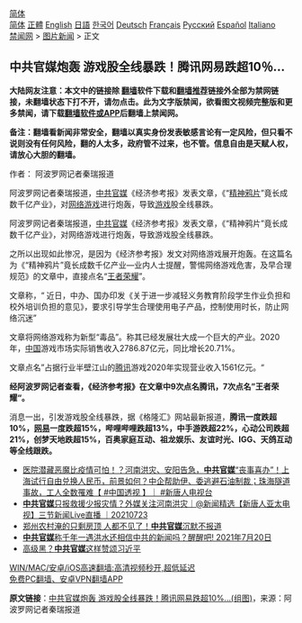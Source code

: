  <!-- 面包屑导航 --> <div class="breadcrumb"><!-- GTranslate: https://gtranslate.io/ -->  <div class="switcher notranslate">  <div class="selected">  <a href="#" onclick="return false;"> 简体</a>  </div>  <div class="option">  <a href="https://www.bannedbook.org" onclick="doGTranslate('zh-CN|zh-CN');jQuery('div.switcher div.selected a').html(jQuery(this).html());return false;" title="简体中文" class="nturl selected"> 简体</a>  <a href="https://www.bannedbook.org/zh-tw/" onclick="doGTranslate('zh-CN|zh-TW');jQuery('div.switcher div.selected a').html(jQuery(this).html());return false;" title="繁體中文" class="nturl"> 正體</a>  <a href="https://www.bannedbook.org/en/" onclick="doGTranslate('zh-CN|en');jQuery('div.switcher div.selected a').html(jQuery(this).html());return false;" title="English" class="nturl"> English</a>  <a href="https://www.bannedbook.org/ja/" onclick="doGTranslate('zh-CN|ja');jQuery('div.switcher div.selected a').html(jQuery(this).html());return false;" title="日本語" class="nturl"> 日語</a>  <a href="https://www.bannedbook.org/ko/" onclick="doGTranslate('zh-CN|ko');jQuery('div.switcher div.selected a').html(jQuery(this).html());return false;" title="한국어" class="nturl"> 한국어</a>  <a href="https://www.bannedbook.org/de/" onclick="doGTranslate('zh-CN|de');jQuery('div.switcher div.selected a').html(jQuery(this).html());return false;" title="Deutsch" class="nturl"> Deutsch</a>  <a href="https://www.bannedbook.org/fr/" onclick="doGTranslate('zh-CN|fr');jQuery('div.switcher div.selected a').html(jQuery(this).html());return false;" title="Français" class="nturl"> Français</a>  <a href="https://www.bannedbook.org/ru/" onclick="doGTranslate('zh-CN|ru');jQuery('div.switcher div.selected a').html(jQuery(this).html());return false;" title="Русский" class="nturl"> Русский</a>  <a href="https://www.bannedbook.org/es/" onclick="doGTranslate('zh-CN|es');jQuery('div.switcher div.selected a').html(jQuery(this).html());return false;" title="Español" class="nturl"> Español</a>  <a href="https://www.bannedbook.org/it/" onclick="doGTranslate('zh-CN|it');jQuery('div.switcher div.selected a').html(jQuery(this).html());return false;" title="Italiano" class="nturl"> Italiano</a>  </div>  </div>      <div class='breadcrumb-sub'><!-- Breadcrumb NavXT 6.3.0 --> <a href="https://www.bannedbook.org/" class="home">禁闻网</a> &gt; <a href="https://www.bannedbook.org/bnews/topimagenews/" class="category">图片新闻</a> &gt; 正文</div></div><h2>中共官媒炮轰 游戏股全线暴跌！腾讯网易跌超10％…</h2> <p class="notice"><b>大陆网友注意：本文中的链接除 <a href="https://github.com/bannedbook/fanqiang" >翻墙</a>软件下载和<a href="https://github.com/killgcd/justmysocks/blob/master/README.md">翻墙推荐</a>链接外全部为禁网链接，未翻墙状态下打不开，请勿点击。此为文字版禁闻，欲看图文视频完整版和更多禁闻，请下载<a href="https://github.com/bannedbook/fanqiang">翻墙软件或APP</a>后翻墙上禁闻网。</p><p>备注：翻墙看新闻非常安全，翻墙以真实身份发表敏感言论有一定风险，但只看不说则没有任何风险，翻的人太多，政府管不过来，也不管。信息自由是天赋人权，请放心大胆的翻墙。</b></p>  <div class="entry"> <p>作者： 阿波罗网记者秦瑞报道</p> <p id="summary">阿波罗网记者秦瑞报道，<a href="https://www.bannedbook.org/bnews/tag/%e4%b8%ad%e5%85%b1/" class="st_tag internal_tag" rel="tag" title="标签 中共 下的日志">中共</a><a href="https://www.bannedbook.org/bnews/tag/%E5%AE%98%E5%AA%92/" class="st_tag internal_tag" rel="tag" title="标签 官媒 下的日志">官媒</a>《经济参考报》发表文章，《“<a href="https://www.bannedbook.org/bnews/tag/%E7%B2%BE%E7%A5%9E%E9%B8%A6%E7%89%87/" class="st_tag internal_tag" rel="tag" title="标签 精神鸦片 下的日志">精神鸦片</a>”竟长成数千亿产业》，对<a href="https://www.bannedbook.org/bnews/tag/%E7%BD%91%E7%BB%9C%E6%B8%B8%E6%88%8F/" class="st_tag internal_tag" rel="tag" title="标签 网络游戏 下的日志">网络游戏</a>进行炮轰，导致<a href="https://www.bannedbook.org/bnews/tag/%e6%b8%b8%e6%88%8f/" class="st_tag internal_tag" rel="tag" title="标签 游戏 下的日志">游戏</a>股全线暴跌。</p>  <p>阿波罗网记者秦瑞报道，<a href="https://www.bannedbook.org/bnews/tag/%e4%b8%ad%e5%85%b1%e5%ae%98%e5%aa%92/" class="st_tag internal_tag" rel="tag" title="标签 中共官媒 下的日志">中共官媒</a>《经济参考报》发表文章，《“精神鸦片”竟长成数千亿产业》，对网络游戏进行炮轰，导致游戏股全线暴跌。</p> <p>之所以出现如此惨况，是因为《经济参考报》发文对网络游戏展开炮轰。在这篇名为《“精神鸦片”竟长成数千亿产业&#8212;业内人士提醒，警惕网络游戏危害，及早合理规范》的文章中，直接点名“<a href="https://www.bannedbook.org/bnews/tag/%E7%8E%8B%E8%80%85%E8%8D%A3%E8%80%80/" class="st_tag internal_tag" rel="tag" title="标签 王者荣耀 下的日志">王者荣耀</a>”。</p>  <p>文章称，“&nbsp;近日，中办、国办印发《关于进一步减轻义务教育阶段学生作业负担和校外培训负担的意见》，要求引导学生合理使用电子产品，控制使用时长，防止网络沉迷”</p> <p>文章将网络游戏称为新型“毒品”。称其已经发展壮大成一个巨大的产业。2020年，<span class='wp_keywordlink_affiliate'><a href="https://www.bannedbook.org/" title="中国" target="_blank">中国</a></span>游戏市场实际销售收入2786.87亿元，同比增长20.71%。</p>  <p>文章点名”占据行业半壁江山的<a href="https://www.bannedbook.org/bnews/tag/%e8%85%be%e8%ae%af/" class="st_tag internal_tag" rel="tag" title="标签 腾讯 下的日志">腾讯</a>游戏2020年实现营业收入1561亿元。“</p> <p><strong>经阿波罗网记者查看，《经济参考报》在文章中9次点名腾讯，7次点名”王者荣耀“。</strong></p>  <p>消息一出，引发游戏股全线暴跌，据《格隆汇》网站最新报道，<strong>腾讯一度跌超10%，<a href="https://www.bannedbook.org/bnews/tag/%e7%bd%91%e6%98%93/" class="st_tag internal_tag" rel="tag" title="标签 网易 下的日志">网易</a>一度跌超15%，哔哩哔哩跌超13%，中手游跌超22%，心动公司跌超21%，创梦天地跌超15%，百奥家庭互动、祖龙娱乐、友谊时光、IGG、天鸽互动等全线跟跌。</strong></p> <ul class='op-related-articles' title='相关阅读'> <li><a href='https://www.bannedbook.org/bnews/bannedvideo/20210723/1592639.html' target='_blank'>医院潜藏恶魔比疫情可怕！？河南洪灾、安阳告急，<b>中共官媒</b>“丧事喜办”！上海试行自由兑换人民币，前景如何？中企帮助伊、委逃避石油制裁；珠海隧道事故，工人全数罹难【 #中国透视 】｜ #新唐人电视台</a></li> <li><a href='https://www.bannedbook.org/bnews/bannedvideo/20210723/1592528.html' target='_blank'><b>中共官媒</b>只报救援少报灾情？外媒关注河南洪灾｜@新闻精选【新唐人亚太电视】三节新闻Live直播 ｜20210723</a></li> <li><a href='https://www.bannedbook.org/bnews/bannedvideo/20210723/1592488.html' target='_blank'>郑州农村淹的只剩房顶 人都不见了！<b>中共官媒</b>沉默不报道</a></li> <li><a href='https://www.bannedbook.org/bnews/bannedvideo/20210721/1590969.html' target='_blank'><b>中共官媒</b>称千年一遇洪水还相信中共的新闻吗？醒醒吧! 2021年7月20日</a></li> <li><a href='https://www.bannedbook.org/bnews/cbnews/20210720/1590733.html' target='_blank'>高级黑？<b>中共官媒</b>这样赞颂习近平</a></li> </ul> <p class="texttj"> <a href="https://github.com/bannedbook/fanqiang/wiki/V2ray%E6%9C%BA%E5%9C%BA" target="_blank">WIN/MAC/安卓/iOS高速翻墙:高清视频秒开,超低延迟</a><br/> <a href="https://github.com/bannedbook/fanqiang/wiki/%E7%A6%81%E9%97%BB%E7%BD%91%E5%AE%89%E5%8D%93%E7%BF%BB%E5%A2%99%E6%96%B0%E9%97%BBAPP" target="_blank">免费PC翻墙、安卓VPN翻墙APP</a></p><p> <b>原文链接</b>：<a class="src_link" href="https://www.aboluowang.com/2021/0803/1627861.html" target="_blank">中共官媒炮轰 游戏股全线暴跌！腾讯网易跌超10%…(组图)</a>，来源：阿波罗网记者秦瑞报道 </p><a name='sharetosocial'></a>  <div style="margin-bottom:5px;padding-bottom:5px;clear:both"> <div id="archive-pix-1" class="banner-ads"> <!-- AuctionX Display platform tag START --> <div id="26318x728x90x621x_ADSLOT2" clicktrack="%%CLICK_URL_ESC%%"></div> <!-- AuctionX Display platform tag END --> </div> <div id="archive-pix-2" class="banner-ads"> <!-- AuctionX Display platform tag START --> <div id="26315x300x250x621x_ADSLOT2" clicktrack="%%CLICK_URL_ESC%%"></div> <!-- AuctionX Display platform tag END --> </div> </div>  <div id="archive-pix-1" class="banner-ads"> <!-- AuctionX Display platform tag START --> <div id="26318x728x90x621x_ADSLOT3" clicktrack="%%CLICK_URL_ESC%%"></div> <!-- AuctionX Display platform tag END --> </div> </div><!--END ENTRY--> 